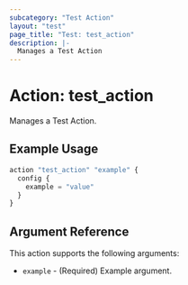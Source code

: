 ```yaml
---
subcategory: "Test Action"
layout: "test"
page_title: "Test: test_action"
description: |-
  Manages a Test Action
---
```


# Action: test_action

Manages a Test Action.

## Example Usage

```terraform
action "test_action" "example" {
  config {
    example = "value"
  }
}
```

## Argument Reference

This action supports the following arguments:

* `example` - (Required) Example argument.
